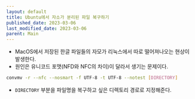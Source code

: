 ```yaml
---
layout: default
title: Ubuntu에서 자소가 분리된 파일 복구하기
published_date: 2023-03-06
last_modified_date: 2023-03-06
parent: Main
---
```


- MacOS에서 저장된 한글 파일들의 자모가 리눅스에서 따로 떨어져나오는 현상이 발생한다.
- 원인은 유니코드 포맷(NFD와 NFC의 차이)이 달라서 생기는 문제이다.

```bash
convmv -r --nfc --nosmart -f UTF-8 -t UTF-8 --notest [DIRECTORY]
```

- `DIRECTORY` 부분을 파일명을 복구하고 싶은 디렉토리 경로로 지정해준다.
